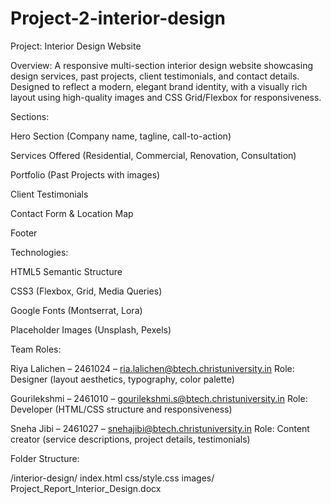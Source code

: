 # Project-2-interior-design
Project: Interior Design Website

Overview:
A responsive multi-section interior design website showcasing design services, past projects, client testimonials, and contact details. Designed to reflect a modern, elegant brand identity, with a visually rich layout using high-quality images and CSS Grid/Flexbox for responsiveness.

Sections:

Hero Section (Company name, tagline, call-to-action)

Services Offered (Residential, Commercial, Renovation, Consultation)

Portfolio (Past Projects with images)

Client Testimonials

Contact Form & Location Map

Footer

Technologies:

HTML5 Semantic Structure

CSS3 (Flexbox, Grid, Media Queries)

Google Fonts (Montserrat, Lora)

Placeholder Images (Unsplash, Pexels)

Team Roles:

Riya Lalichen – 2461024 – ria.lalichen@btech.christuniversity.in
Role: Designer (layout aesthetics, typography, color palette)

Gourilekshmi – 2461010 – gourilekshmi.s@btech.christuniversity.in
Role: Developer (HTML/CSS structure and responsiveness)

Sneha Jibi – 2461027 – snehajibi@btech.christuniversity.in
Role: Content creator (service descriptions, project details, testimonials)

Folder Structure:

/interior-design/
    index.html
    css/style.css
    images/
    Project_Report_Interior_Design.docx
